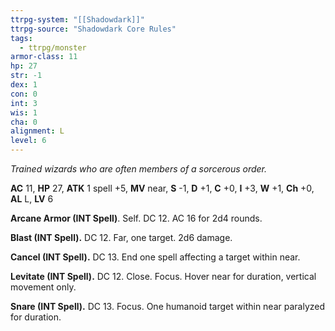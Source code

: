```yaml
---
ttrpg-system: "[[Shadowdark]]"
ttrpg-source: "Shadowdark Core Rules"
tags:
  - ttrpg/monster
armor-class: 11
hp: 27
str: -1
dex: 1
con: 0
int: 3
wis: 1
cha: 0
alignment: L
level: 6
---
```


_Trained wizards who are often members of a sorcerous order._

**AC** 11, **HP** 27, **ATK** 1 spell +5, **MV** near, **S** -1, **D** +1, **C** +0, **I** +3, **W** +1, **Ch** +0, **AL** L, **LV** 6

**Arcane Armor (INT Spell)**. Self. DC 12. AC 16 for 2d4 rounds. 

**Blast (INT Spell).** DC 12. Far, one target. 2d6 damage. 

**Cancel (INT Spell).** DC 13. End one spell affecting a target within near. 

**Levitate (INT Spell).** DC 12. Close. Focus. Hover near for duration, vertical movement only. 

**Snare (INT Spell).** DC 13. Focus. One humanoid target within near paralyzed for duration.

